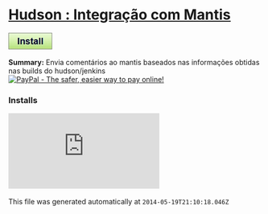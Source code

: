 # [Hudson : Integração com Mantis](.)

[![Install](../../resources/image/install_button.jpg)](../../../../raw/master/scripts/Hudson__Integracao_com_Mantis/178643.user.js)

**Summary:** Envia comentários ao mantis baseados nas informações obtidas nas builds do hudson/jenkins<br />
[![PayPal - The safer, easier way to pay online!](https://www.paypalobjects.com/en_US/i/btn/btn_donate_SM.gif "PayPal - The safer, easier way to pay online!")](http://goo.gl/Fv19S)


### Installs
![Daily installs](http://gm.wesley.eti.br/count.php?id=scripts/file&type=image)

This file was generated automatically at `2014-05-19T21:10:18.046Z`